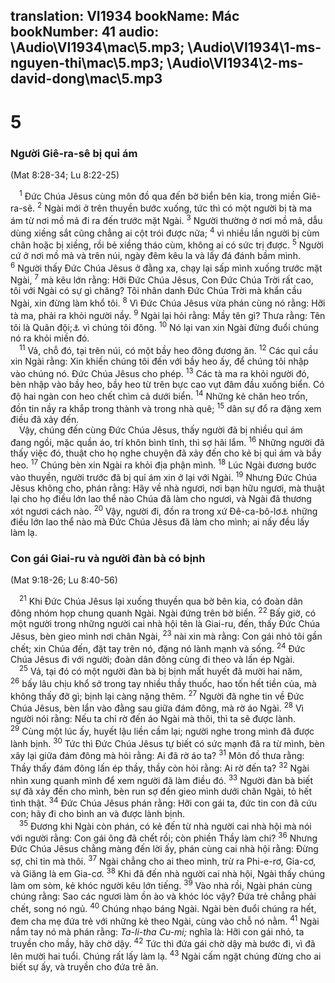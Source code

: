 translation: VI1934
bookName: Mác 
bookNumber: 41
audio: \Audio\VI1934\mac\5.mp3; \Audio\VI1934\1-ms-nguyen-thi\mac\5.mp3; \Audio\VI1934\2-ms-david-dong\mac\5.mp3
-------

<div class="title"><h1>5</h1><h3>Người Giê-ra-sê bị quỉ ám</h3><p>(Mat 8:28-34; Lu 8:22-25)</p></div>
<span class="verse mac_5_1"> <sup>1</sup> Đức Chúa Jêsus cùng môn đồ qua đến bờ biển bên kia, trong miền Giê-ra-sê. </span>
<span class="verse mac_5_2"><sup>2</sup> Ngài mới ở trên thuyền bước xuống, tức thì có một người bị tà ma ám từ nơi mồ mả đi ra đến trước mặt Ngài. </span>
<span class="verse mac_5_3"><sup>3</sup> Người thường ở nơi mồ mả, dẫu dùng xiềng sắt cũng chẳng ai cột trói được nữa; </span>
<span class="verse mac_5_4"><sup>4</sup> vì nhiều lần người bị cùm chân hoặc bị xiềng, rồi bẻ xiềng tháo cùm, không ai có sức trị được. </span>
<span class="verse mac_5_5"><sup>5</sup> Người cứ ở nơi mồ mả và trên núi, ngày đêm kêu la và lấy đá đánh bầm mình. </span>
<span class="verse mac_5_6"><sup>6</sup> Người thấy Đức Chúa Jêsus ở đằng xa, chạy lại sấp mình xuống trước mặt Ngài, </span>
<span class="verse mac_5_7"><sup>7</sup> mà kêu lớn rằng: Hỡi Đức Chúa Jêsus, Con Đức Chúa Trời rất cao, tôi với Ngài có sự gì chăng? Tôi nhân danh Đức Chúa Trời mà khẩn cầu Ngài, xin đừng làm khổ tôi. </span>
<span class="verse mac_5_8"><sup>8</sup> Vì Đức Chúa Jêsus vừa phán cùng nó rằng: Hỡi tà ma, phải ra khỏi người nầy. </span>
<span class="verse mac_5_9"><sup>9</sup> Ngài lại hỏi rằng: Mầy tên gì? Thưa rằng: Tên tôi là Quân đội;<a data-toggle="tooltip" data-placement="bottom" title="Một đơn vị quân đội La Mã khoảng 5000-6000 người">⚓</a> vì chúng tôi đông. </span>
<span class="verse mac_5_10"><sup>10</sup> Nó lại van xin Ngài đừng đuổi chúng nó ra khỏi miền đó. <br/></span>
<span class="verse mac_5_11"> <sup>11</sup> Vả, chỗ đó, tại trên núi, có một bầy heo đông đương ăn. </span>
<span class="verse mac_5_12"><sup>12</sup> Các quỉ cầu xin Ngài rằng: Xin khiến chúng tôi đến với bầy heo ấy, để chúng tôi nhập vào chúng nó. Đức Chúa Jêsus cho phép. </span>
<span class="verse mac_5_13"><sup>13</sup> Các tà ma ra khỏi người đó, bèn nhập vào bầy heo, bầy heo từ trên bực cao vụt đâm đầu xuống biển. Có độ hai ngàn con heo chết chìm cả dưới biển. </span>
<span class="verse mac_5_14"><sup>14</sup> Những kẻ chăn heo trốn, đồn tin nầy ra khắp trong thành và trong nhà quê; </span>
<span class="verse mac_5_15"><sup>15</sup> dân sự đổ ra đặng xem điều đã xảy đến. <br/> Vậy, chúng đến cùng Đức Chúa Jêsus, thấy người đã bị nhiều quỉ ám đang ngồi, mặc quần áo, trí khôn bình tĩnh, thì sợ hãi lắm. </span>
<span class="verse mac_5_16"><sup>16</sup> Những người đã thấy việc đó, thuật cho họ nghe chuyện đã xảy đến cho kẻ bị quỉ ám và bầy heo. </span>
<span class="verse mac_5_17"><sup>17</sup> Chúng bèn xin Ngài ra khỏi địa phận mình. </span>
<span class="verse mac_5_18"><sup>18</sup> Lúc Ngài đương bước vào thuyền, người trước đã bị quỉ ám xin ở lại với Ngài. </span>
<span class="verse mac_5_19"><sup>19</sup> Nhưng Đức Chúa Jêsus không cho, phán rằng: Hãy về nhà ngươi, nơi bạn hữu ngươi, mà thuật lại cho họ điều lớn lao thể nào Chúa đã làm cho ngươi, và Ngài đã thương xót ngươi cách nào. </span>
<span class="verse mac_5_20"><sup>20</sup> Vậy, người đi, đồn ra trong xứ Đê-ca-bô-lơ<a data-toggle="tooltip" data-placement="bottom" title="Xem chú thích ở Mat 4:25">⚓</a> những điều lớn lao thể nào mà Đức Chúa Jêsus đã làm cho mình; ai nấy đều lấy làm lạ. <br/></span>
<div class="title"><h3>Con gái Giai-ru và người đàn bà có bịnh</h3><p>(Mat 9:18-26; Lu 8:40-56)</p></div>
<span class="verse mac_5_21"> <sup>21</sup> Khi Đức Chúa Jêsus lại xuống thuyền qua bờ bên kia, có đoàn dân đông nhóm họp chung quanh Ngài. Ngài đứng trên bờ biển. </span>
<span class="verse mac_5_22"><sup>22</sup> Bấy giờ, có một người trong những người cai nhà hội tên là Giai-ru, đến, thấy Đức Chúa Jêsus, bèn gieo mình nơi chân Ngài, </span>
<span class="verse mac_5_23"><sup>23</sup> nài xin mà rằng: Con gái nhỏ tôi gần chết; xin Chúa đến, đặt tay trên nó, đặng nó lành mạnh và sống. </span>
<span class="verse mac_5_24"><sup>24</sup> Đức Chúa Jêsus đi với người; đoàn dân đông cùng đi theo và lấn ép Ngài. <br/></span>
<span class="verse mac_5_25"> <sup>25</sup> Vả, tại đó có một người đàn bà bị bịnh mất huyết đã mười hai năm, </span>
<span class="verse mac_5_26"><sup>26</sup> bấy lâu chịu khổ sở trong tay nhiều thầy thuốc, hao tốn hết tiền của, mà không thấy đỡ gì; bịnh lại càng nặng thêm. </span>
<span class="verse mac_5_27"><sup>27</sup> Người đã nghe tin về Đức Chúa Jêsus, bèn lẩn vào đằng sau giữa đám đông, mà rờ áo Ngài. </span>
<span class="verse mac_5_28"><sup>28</sup> Vì người nói rằng: Nếu ta chỉ rờ đến áo Ngài mà thôi, thì ta sẽ được lành. </span>
<span class="verse mac_5_29"><sup>29</sup> Cùng một lúc ấy, huyết lậu liền cầm lại; người nghe trong mình đã được lành bịnh. </span>
<span class="verse mac_5_30"><sup>30</sup> Tức thì Đức Chúa Jêsus tự biết có sức mạnh đã ra từ mình, bèn xây lại giữa đám đông mà hỏi rằng: Ai đã rờ áo ta? </span>
<span class="verse mac_5_31"><sup>31</sup> Môn đồ thưa rằng: Thầy thấy đám đông lấn ép thầy, thầy còn hỏi rằng: Ai rờ đến ta? </span>
<span class="verse mac_5_32"><sup>32</sup> Ngài nhìn xung quanh mình để xem người đã làm điều đó. </span>
<span class="verse mac_5_33"><sup>33</sup> Người đàn bà biết sự đã xảy đến cho mình, bèn run sợ đến gieo mình dưới chân Ngài, tỏ hết tình thật. </span>
<span class="verse mac_5_34"><sup>34</sup> Đức Chúa Jêsus phán rằng: Hỡi con gái ta, đức tin con đã cứu con; hãy đi cho bình an và được lành bịnh. <br/></span>
<span class="verse mac_5_35"> <sup>35</sup> Đương khi Ngài còn phán, có kẻ đến từ nhà người cai nhà hội mà nói với người rằng: Con gái ông đã chết rồi; còn phiền Thầy làm chi? </span>
<span class="verse mac_5_36"><sup>36</sup> Nhưng Đức Chúa Jêsus chẳng màng đến lời ấy, phán cùng cai nhà hội rằng: Đừng sợ, chỉ tin mà thôi. </span>
<span class="verse mac_5_37"><sup>37</sup> Ngài chẳng cho ai theo mình, trừ ra Phi-e-rơ, Gia-cơ, và Giăng là em Gia-cơ. </span>
<span class="verse mac_5_38"><sup>38</sup> Khi đã đến nhà người cai nhà hội, Ngài thấy chúng làm om sòm, kẻ khóc người kêu lớn tiếng. </span>
<span class="verse mac_5_39"><sup>39</sup> Vào nhà rồi, Ngài phán cùng chúng rằng: Sao các ngươi làm ồn ào và khóc lóc vậy? Đứa trẻ chẳng phải chết, song nó ngủ. </span>
<span class="verse mac_5_40"><sup>40</sup> Chúng nhạo báng Ngài. Ngài bèn đuổi chúng ra hết, đem cha mẹ đứa trẻ với những kẻ theo Ngài, cùng vào chỗ nó nằm. </span>
<span class="verse mac_5_41"><sup>41</sup> Ngài nắm tay nó mà phán rằng: <i>Ta-li-tha Cu-mi;</i> nghĩa là: Hỡi con gái nhỏ, ta truyền cho mầy, hãy chờ dậy. </span>
<span class="verse mac_5_42"><sup>42</sup> Tức thì đứa gái chờ dậy mà bước đi, vì đã lên mười hai tuổi. Chúng rất lấy làm lạ. </span>
<span class="verse mac_5_43"><sup>43</sup> Ngài cấm ngặt chúng đừng cho ai biết sự ấy, và truyền cho đứa trẻ ăn. <br/></span>
